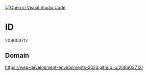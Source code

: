 [![Open in Visual Studio Code](https://classroom.github.com/assets/open-in-vscode-c66648af7eb3fe8bc4f294546bfd86ef473780cde1dea487d3c4ff354943c9ae.svg)](https://classroom.github.com/online_ide?assignment_repo_id=10494627&assignment_repo_type=AssignmentRepo)

# ID
208603712

## Domain
https://web-development-environments-2023.github.io/208603712/

